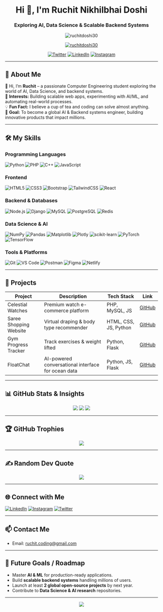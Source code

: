 <h1 align="center">Hi 👋, I'm Ruchit Nikhilbhai Doshi</h1>
<h3 align="center">Exploring AI, Data Science & Scalable Backend Systems</h3>

<p align="center">
  <img src="https://komarev.com/ghpvc/?username=ruchitdoshi30&label=Profile%20views&color=0e75b6&style=flat" alt="ruchitdoshi30" />
</p>

<p align="center">
  <a href="https://github.com/ryo-ma/github-profile-trophy">
    <img src="https://github-profile-trophy.vercel.app/?username=ruchitdoshi30" alt="ruchitdoshi30" />
  </a>
</p>

<p align="center">
  <a href="https://twitter.com/" target="_blank"><img src="https://img.shields.io/twitter/follow/?logo=twitter&style=for-the-badge" alt="Twitter" /></a>
  <a href="https://linkedin.com/in/ruchit-doshi-58a61a316" target="_blank"><img src="https://img.shields.io/badge/LinkedIn-%230077B5.svg?logo=linkedin&logoColor=white&style=for-the-badge" alt="LinkedIn" /></a>
  <a href="https://instagram.com/ruchittttt_30" target="_blank"><img src="https://img.shields.io/badge/Instagram-%23E4405F.svg?logo=Instagram&logoColor=white&style=for-the-badge" alt="Instagram" /></a>
</p>

---

## 💫 About Me
👋 Hi, I’m **Ruchit** – a passionate Computer Engineering student exploring the world of AI, Data Science, and backend systems.  
🌟 **Interests:** Building scalable web apps, experimenting with AI/ML, and automating real-world processes.  
💡 **Fun Fact:** I believe a cup of tea and coding can solve almost anything.  
🎯 **Goal:** To become a global AI & Backend systems engineer, building innovative products that impact millions.  

---

## 🛠 My Skills

### Programming Languages
![Python](https://img.shields.io/badge/python-3670A0?style=for-the-badge&logo=python&logoColor=ffdd54)
![PHP](https://img.shields.io/badge/php-%23777BB4?style=for-the-badge&logo=php&logoColor=white)
![C++](https://img.shields.io/badge/c++-%2300599C?style=for-the-badge&logo=c%2B%2B&logoColor=white)
![JavaScript](https://img.shields.io/badge/javascript-%23323330?style=for-the-badge&logo=javascript&logoColor=%23F7DF1E)

### Frontend
![HTML5](https://img.shields.io/badge/html5-%23E34F26?style=for-the-badge&logo=html5&logoColor=white)
![CSS3](https://img.shields.io/badge/css3-%231572B6?style=for-the-badge&logo=css3&logoColor=white)
![Bootstrap](https://img.shields.io/badge/bootstrap-%238511FA?style=for-the-badge&logo=bootstrap&logoColor=white)
![TailwindCSS](https://img.shields.io/badge/tailwindcss-%2338B2AC?style=for-the-badge&logo=tailwind-css&logoColor=white)
![React](https://img.shields.io/badge/react-%2320232a?style=for-the-badge&logo=react&logoColor=%2361DAFB)

### Backend & Databases
![Node.js](https://img.shields.io/badge/node.js-%23339933?style=for-the-badge&logo=node.js&logoColor=white)
![Django](https://img.shields.io/badge/django-%23092E20?style=for-the-badge&logo=django&logoColor=white)
![MySQL](https://img.shields.io/badge/mysql-4479A1?style=for-the-badge&logo=mysql&logoColor=white)
![PostgreSQL](https://img.shields.io/badge/postgresql-%23316192?style=for-the-badge&logo=postgresql&logoColor=white)
![Redis](https://img.shields.io/badge/redis-%23DC382D?style=for-the-badge&logo=redis&logoColor=white)

### Data Science & AI
![NumPy](https://img.shields.io/badge/numpy-%23013243?style=for-the-badge&logo=numpy&logoColor=white)
![Pandas](https://img.shields.io/badge/pandas-%23150458?style=for-the-badge&logo=pandas&logoColor=white)
![Matplotlib](https://img.shields.io/badge/matplotlib-%23ffffff?style=for-the-badge&logo=matplotlib&logoColor=black)
![Plotly](https://img.shields.io/badge/plotly-%233F4F75?style=for-the-badge&logo=plotly&logoColor=white)
![scikit-learn](https://img.shields.io/badge/scikit--learn-%23F7931E?style=for-the-badge&logo=scikit-learn&logoColor=white)
![PyTorch](https://img.shields.io/badge/PyTorch-%23EE4C2C?style=for-the-badge&logo=PyTorch&logoColor=white)
![TensorFlow](https://img.shields.io/badge/TensorFlow-%23FF6F00?style=for-the-badge&logo=TensorFlow&logoColor=white)

### Tools & Platforms
![Git](https://img.shields.io/badge/git-%23F05032?style=for-the-badge&logo=git&logoColor=white)
![VS Code](https://img.shields.io/badge/VS%20Code-%23007ACC?style=for-the-badge&logo=visual-studio-code&logoColor=white)
![Postman](https://img.shields.io/badge/postman-%23FF6C37?style=for-the-badge&logo=postman&logoColor=white)
![Figma](https://img.shields.io/badge/figma-%23F24E1E?style=for-the-badge&logo=figma&logoColor=white)
![Netlify](https://img.shields.io/badge/netlify-%23000000?style=for-the-badge&logo=netlify&logoColor=#00C7B7)

---

## 📂 Projects

| Project | Description | Tech Stack | Link |
|--------|-------------|-----------|------|
| Celestial Watches | Premium watch e-commerce platform | PHP, MySQL, JS | [GitHub](https://github.com/RuchitDoshi30/Celestial-Watches) |
| Saree Shopping Website | Virtual draping & body type recommender | HTML, CSS, JS, Python | [GitHub](https://github.com/RuchitDoshi30) |
| Gym Progress Tracker | Track exercises & weight lifted | Python, Flask | [GitHub](https://github.com/RuchitDoshi30) |
| FloatChat | AI-powered conversational interface for ocean data | Python, JS, Flask | [GitHub](https://github.com/RuchitDoshi30/float-chat) |

---

## 📊 GitHub Stats & Insights
<p align="center">
  <img src="https://github-readme-stats.vercel.app/api?username=RuchitDoshi30&theme=dark&show_icons=true&count_private=false" />
  <img src="https://github-readme-streak-stats.herokuapp.com/?user=RuchitDoshi30" />
  <img src="https://github-readme-stats.vercel.app/api/top-langs/?username=RuchitDoshi30&langs_count=10&theme=tokyonight&layout=compact" />
</p>

---

## 🏆 GitHub Trophies
<p align="center">
  <img src="https://github-profile-trophy.vercel.app/?username=RuchitDoshi30&theme=radical&no-bg=true" />
</p>

---

## ✍️ Random Dev Quote
<p align="center">
  <img src="https://quotes-github-readme.vercel.app/api?type=horizontal&theme=tokyonight" />
</p>

---

## 🌐 Connect with Me
[![LinkedIn](https://img.shields.io/badge/LinkedIn-%230077B5.svg?logo=linkedin&logoColor=white&style=for-the-badge)](https://linkedin.com/in/ruchit-doshi-58a61a316)
[![Instagram](https://img.shields.io/badge/Instagram-%23E4405F.svg?logo=Instagram&logoColor=white&style=for-the-badge)](https://instagram.com/ruchittttt_30)
[![Twitter](https://img.shields.io/badge/Twitter-%231DA1F2.svg?logo=twitter&logoColor=white&style=for-the-badge)](https://twitter.com/)

---

## 📫 Contact Me
- Email: [ruchit.coding@gmail.com](mailto:ruchit.coding@gmail.com)  

---

## 🔮 Future Goals / Roadmap
- Master **AI & ML** for production-ready applications.  
- Build **scalable backend systems** handling millions of users.  
- Launch at least **2 global open-source projects** by next year.  
- Contribute to **Data Science & AI research** repositories.  

---

<p align="center">
  <a href="https://visitcount.itsvg.in"><img src="https://visitcount.itsvg.in/api?id=RuchitDoshi30&icon=0&color=0" /></a>
</p>

<!-- Proudly created with GPRM ( https://gprm.itsvg.in ) -->
